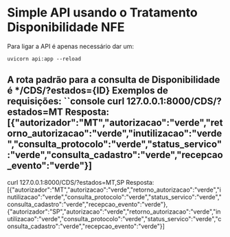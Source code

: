 # Simple API usando o Tratamento Disponibilidade NFE

Para ligar a API é apenas necessário dar um:
```console
uvicorn api:app --reload
```

A rota padrão para a consulta de Disponibilidade é */CDS/?estados={ID}
Exemplos de requisições:
``console
curl 127.0.0.1:8000/CDS/?estados=MT
Resposta:
[{"autorizador":"MT","autorizacao":"verde","retorno_autorizacao":"verde","inutilizacao":"verde","consulta_protocolo":"verde","status_servico":"verde","consulta_cadastro":"verde","recepcao_evento":"verde"}]
---
curl 127.0.0.1:8000/CDS/?estados=MT,SP
Resposta:
[{"autorizador":"MT","autorizacao":"verde","retorno_autorizacao":"verde","inutilizacao":"verde","consulta_protocolo":"verde","status_servico":"verde","consulta_cadastro":"verde","recepcao_evento":"verde"},{"autorizador":"SP","autorizacao":"verde","retorno_autorizacao":"verde","inutilizacao":"verde","consulta_protocolo":"verde","status_servico":"verde","consulta_cadastro":"verde","recepcao_evento":"verde"}]
```